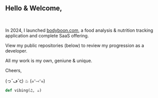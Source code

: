 <h2>Hello & Welcome, </h2><br/>

In 2024, I launched [bodyboon.com](https://bodyboon.com/), a food analysis & nutrition tracking application and complete SaaS offering.

View my public repositories (below) to review my progression as a developer.

All my work is my own, geniune & unique.

Cheers,

(っ˘ڡ˘ς) ♨ (๑ᵔ⤙ᵔ๑)<br/>

```python
def vibing(♫, ☕︎)
```
